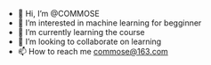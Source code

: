 - 👋 Hi, I’m @COMMOSE
- 👀 I’m interested in machine learning for begginner
- 🌱 I’m currently learning the course
- 💞️ I’m looking to collaborate on learning
- 📫 How to reach me commose@163.com

<!---
COMMOSE/COMMOSE is a ✨ special ✨ repository because its `README.md` (this file) appears on your GitHub profile.
You can click the Preview link to take a look at your changes.
--->
